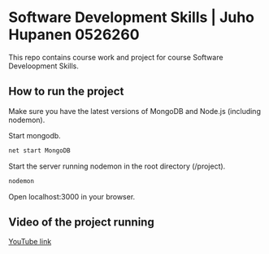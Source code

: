# Software Development Skills | Juho Hupanen 0526260

This repo contains course work and project for course Software Develoopment Skills.

## How to run the project

Make sure you have the latest versions of MongoDB and Node.js (including nodemon).

Start mongodb.

```bash
net start MongoDB
```

Start the server running nodemon in the root directory (/project).

```bash
nodemon
```

Open localhost:3000 in your browser.

## Video of the project running
[YouTube link](https://www.youtube.com/watch?v=z0DPus69jAI)


